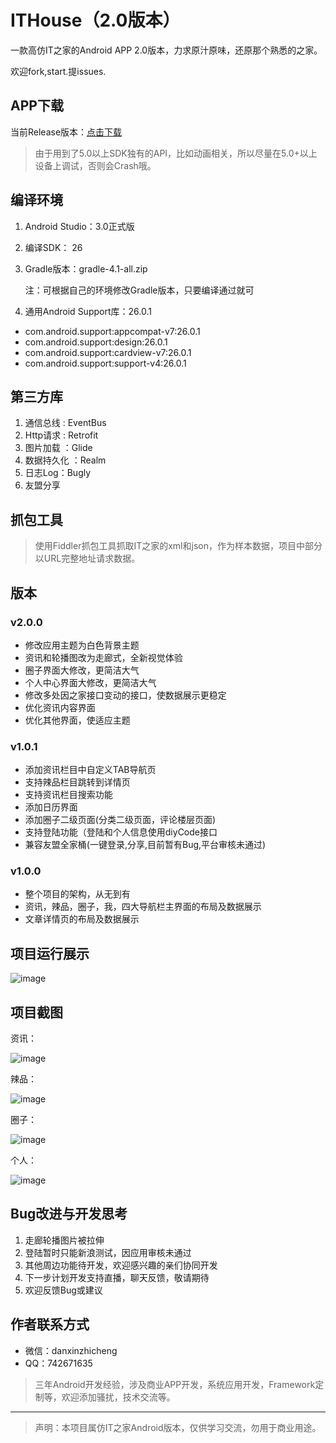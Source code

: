 
# ITHouse（2.0版本）

一款高仿IT之家的Android APP 2.0版本，力求原汁原味，还原那个熟悉的之家。

欢迎fork,start.提issues.


## APP下载

当前Release版本：[点击下载](https://github.com/danxinzhicheng/IThouse/blob/version-2.0/app/release/app-release.apk?raw=true)

> 由于用到了5.0以上SDK独有的API，比如动画相关，所以尽量在5.0+以上设备上调试，否则会Crash哦。

## 编译环境

1. Android Studio：3.0正式版
2. 编译SDK： 26
3. Gradle版本：gradle-4.1-all.zip

   注：可根据自己的环境修改Gradle版本，只要编译通过就可

4. 通用Android Support库：26.0.1

- com.android.support:appcompat-v7:26.0.1
- com.android.support:design:26.0.1
- com.android.support:cardview-v7:26.0.1
- com.android.support:support-v4:26.0.1

## 第三方库

1. 通信总线 : EventBus
2. Http请求 : Retrofit
3. 图片加载 ：Glide
4. 数据持久化 ：Realm
5. 日志Log：Bugly
6. 友盟分享

## 抓包工具

  > 使用Fiddler抓包工具抓取IT之家的xml和json，作为样本数据，项目中部分以URL完整地址请求数据。

## 版本

### v2.0.0
- 修改应用主题为白色背景主题
- 资讯和轮播图改为走廊式，全新视觉体验
- 圈子界面大修改，更简洁大气
- 个人中心界面大修改，更简洁大气
- 修改多处因之家接口变动的接口，使数据展示更稳定
- 优化资讯内容界面
- 优化其他界面，使适应主题

### v1.0.1
- 添加资讯栏目中自定义TAB导航页
- 支持辣品栏目跳转到详情页
- 支持资讯栏目搜索功能
- 添加日历界面
- 添加圈子二级页面(分类二级页面，评论楼层页面)
- 支持登陆功能（登陆和个人信息使用diyCode接口
- 兼容友盟全家桶(一键登录,分享,目前暂有Bug,平台审核未通过)

### v1.0.0
- 整个项目的架构，从无到有
- 资讯，辣品，圈子，我，四大导航栏主界面的布局及数据展示
- 文章详情页的布局及数据展示

## 项目运行展示

![image](https://raw.githubusercontent.com/danxinzhicheng/IThouse/version-2.0/Screenshots/ithouse_record.gif)

## 项目截图
资讯：

![image](https://raw.githubusercontent.com/danxinzhicheng/IThouse/version-2.0/Screenshots/Screenshot_1.png)


辣品：

![image](https://raw.githubusercontent.com/danxinzhicheng/IThouse/version-2.0/Screenshots/Screenshot_2.png)


圈子：

![image](https://raw.githubusercontent.com/danxinzhicheng/IThouse/version-2.0/Screenshots/Screenshot_3.png)


个人：

![image](https://raw.githubusercontent.com/danxinzhicheng/IThouse/version-2.0/Screenshots/Screenshot_4.png)

## Bug改进与开发思考
1. 走廊轮播图片被拉伸
2. 登陆暂时只能新浪测试，因应用审核未通过
3. 其他周边功能待开发，欢迎感兴趣的亲们协同开发
4. 下一步计划开发支持直播，聊天反馈，敬请期待
5. 欢迎反馈Bug或建议

## 作者联系方式
- 微信：danxinzhicheng
- QQ：742671635
> 三年Android开发经验，涉及商业APP开发，系统应用开发，Framework定制等，欢迎添加骚扰，技术交流等。

****
> 声明：本项目属仿IT之家Android版本，仅供学习交流，勿用于商业用途。

